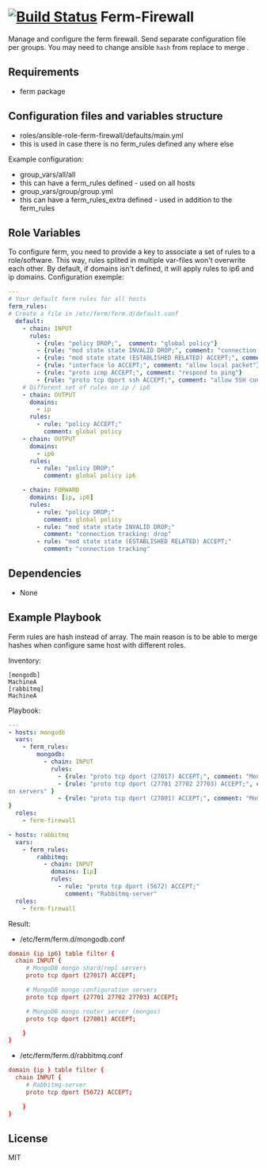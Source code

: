 [![Build Status](https://travis-ci.org/CSCfi/ansible-ferm-firewall.svg)](https://travis-ci.org/CSCfi/ansible-ferm-firewall)
Ferm-Firewall
==========

Manage and configure the ferm firewall. Send separate configuration file per groups.
You may need to change ansible `hash` from replace to merge .

Requirements
------------

 - ferm package

Configuration files and variables structure
-------------------------------------------

 - roles/ansible-role-ferm-firewall/defaults/main.yml
  - this is used in case there is no ferm\_rules defined any where else

Example configuration:

 - group\_vars/all/all
  - this can have a ferm\_rules defined - used on all hosts
 - group\_vars/group/group.yml
  - this can have a ferm\_rules\_extra defined - used in addition to the ferm\_rules

Role Variables
--------------
To configure ferm, you need to provide a key to associate a set of rules to a role/software. This way, rules splited in multiple var-files won't overwrite each other.
By default, if domains isn't defined, it will apply rules to ip6 and ip domains.
Configuration exemple:

```yaml
---
# Your default ferm rules for all hosts
ferm_rules:
# Create a file in /etc/ferm/ferm.d/default.conf
  default:
    - chain: INPUT
      rules:
        - {rule: "policy DROP;",  comment: "global policy"}
        - {rule: "mod state state INVALID DROP;", comment: "connection tracking: drop"}
        - {rule: "mod state state (ESTABLISHED RELATED) ACCEPT;", comment: "connection tracking"}
        - {rule: "interface lo ACCEPT;", comment: "allow local packet"}
        - {rule: "proto icmp ACCEPT;", comment: "respond to ping"}
        - {rule: "proto tcp dport ssh ACCEPT;", comment: "allow SSH connections"}
    # Different set of rules on ip / ip6
    - chain: OUTPUT
      domains:
        - ip
      rules:
        - rule: "policy ACCEPT;"
          comment: global policy
    - chain: OUTPUT
      domains:
        - ip6
      rules:
        - rule: "policy DROP;"
          comment: global policy ip6

    - chain: FORWARD
      domains: [ip, ip6]
      rules:
        - rule: "policy DROP;"
          comment: global policy
        - rule: "mod state state INVALID DROP;"
          comment: "connection tracking: drop"
        - rule: "mod state state (ESTABLISHED RELATED) ACCEPT;"
          comment: "connection tracking"

```

Dependencies
------------
 - None

Example Playbook
----------------
Ferm rules are hash instead of array. The main reason is to be able to merge hashes when configure same host with different roles.

Inventory:
```
[mongodb]
MachineA
[rabbitmq]
MachineA
```
Playbook:
```yaml
---
- hosts: mongodb
  vars:
    - ferm_rules:
        mongodb:
          - chain: INPUT
            rules:
              - {rule: "proto tcp dport (27017) ACCEPT;", comment: "MongoDB mongo shard/repl servers"}
              - {rule: "proto tcp dport (27701 27702 27703) ACCEPT;", comment: "MongoDB mongo configurati\
on servers" }
              - {rule: "proto tcp dport (27801) ACCEPT;", comment: "MongoDB mongo router server (mongos)"\
}
  roles:
    - ferm-firewall

- hosts: rabbitmq
  vars:
    - ferm_rules:
        rabbitmq:
          - chain: INPUT
            domains: [ip]
            rules:
              - rule: "proto tcp dport (5672) ACCEPT;"
                comment: "Rabbitmq-server"
  roles:
    - ferm-firewall

```
Result:

 - /etc/ferm/ferm.d/mongodb.conf
```conf
domain (ip ip6) table filter {
  chain INPUT {
     # MongoDB mongo shard/repl servers
     proto tcp dport (27017) ACCEPT;

     # MongoDB mongo configuration servers
     proto tcp dport (27701 27702 27703) ACCEPT;

     # MongoDB mongo router server (mongos)
     proto tcp dport (27801) ACCEPT;

    }
}
```
 -  /etc/ferm/ferm.d/rabbitmq.conf
```conf
domain (ip ) table filter {
  chain INPUT {
     # Rabbitmq-server
     proto tcp dport (5672) ACCEPT;

    }
}
```


License
-------

MIT
